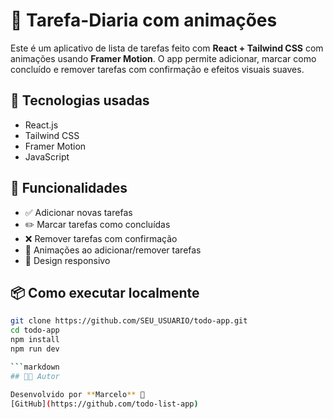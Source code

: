 # 📝 Tarefa-Diaria com animações

Este é um aplicativo de lista de tarefas feito com **React + Tailwind CSS** com animações usando **Framer Motion**.
O app permite adicionar, marcar como concluído e remover tarefas com confirmação e efeitos visuais suaves.

## 🚀 Tecnologias usadas

- React.js
- Tailwind CSS
- Framer Motion
- JavaScript

## 🎯 Funcionalidades

- ✅ Adicionar novas tarefas
- ✏️ Marcar tarefas como concluídas
- ❌ Remover tarefas com confirmação
- 💫 Animações ao adicionar/remover tarefas
- 📱 Design responsivo

## 📦 Como executar localmente

```bash
git clone https://github.com/SEU_USUARIO/todo-app.git
cd todo-app
npm install
npm run dev

```markdown
## 👨‍💻 Autor

Desenvolvido por **Marcelo** 🚀  
[GitHub](https://github.com/todo-list-app)